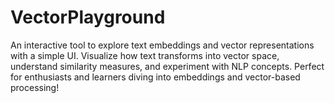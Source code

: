 # VectorPlayground
An interactive tool to explore text embeddings and vector representations with a simple UI. Visualize how text transforms into vector space, understand similarity measures, and experiment with NLP concepts. Perfect for enthusiasts and learners diving into embeddings and vector-based processing!
